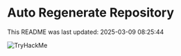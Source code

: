 # Auto Regenerate Repository

This README was last updated: 2025-03-09 08:25:44

 ![TryHackMe](https://tryhackme.com/badge/533634)